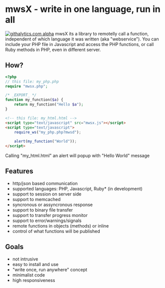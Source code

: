 # mwsX - write in one language, run in all
[![githalytics.com alpha](https://cruel-carlota.pagodabox.com/00c44fb2387137370abf057a0b4906cd "githalytics.com")](http://githalytics.com/loureirorg/mwsx)
mwsX its a library to remotelly call a function, independent of which language it was written (aka "webservice"). You can include your PHP file in Javascript and access the PHP functions, or call Ruby methods in PHP, even in different server.

## How?
```php
<?php
// this file: my_php.php
require "mwsx.php";

/* _EXPORT_ */
function my_function($a) {
	return my_function("Hello $a");
}
```
```html
<!-- this file: my_html.html -->
<script type="text/javascript" src="mwsx.js"></script>
<script type="text/javascript">
	require_ws("my_php.php?mwsd");
	
	alert(my_function("World"));
</script>
```
Calling "my_html.html" an alert will popup with "Hello World" message

## Features
* http/json based communication
* supported languages: PHP, Javascript, Ruby* (in development)
* support to session on server side
* support to memcached
* syncronous or assyncronous response
* support to binary file transfer
* support to transfer progress monitor
* support to error/warnings/signals
* remote functions in objects (methods) or inline
* control of what functions will be published


## Goals
* not intrusive
* easy to install and use
* "write once, run anywhere" concept
* minimalist code
* high responsiveness
